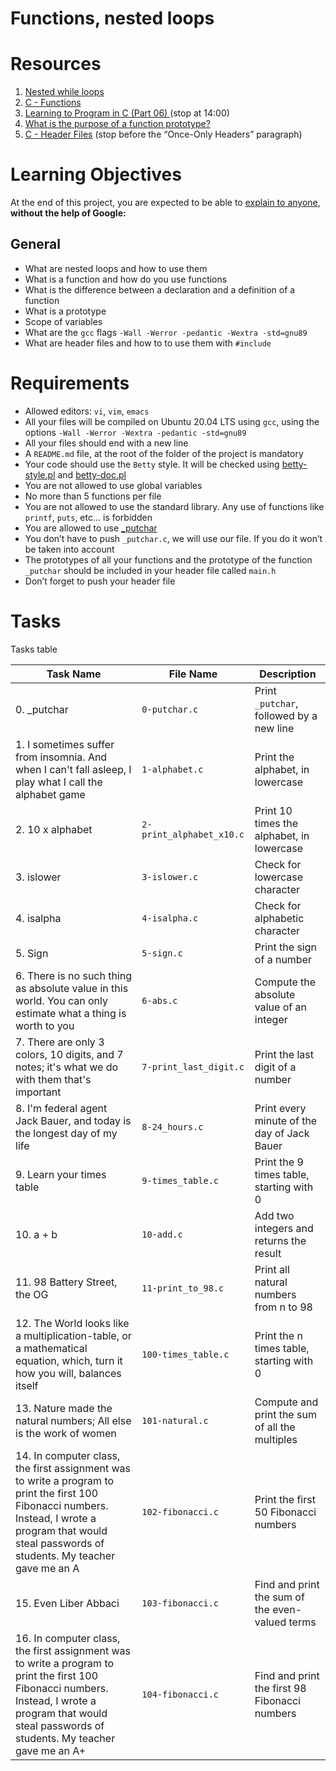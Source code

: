 # Functions, nested loops

# Resources
1. [Nested while loops](https://www.youtube.com/watch?v=Z3iGeQ1gIss)
2. [C - Functions](https://www.tutorialspoint.com/cprogramming/c_functions.htm)
3. [Learning to Program in C (Part 06) ](https://www.youtube.com/watch?v=qMlnFwYdqIw) (stop at 14:00)
4. [What is the purpose of a function prototype?](https://www.geeksforgeeks.org/what-is-the-purpose-of-a-function-prototype/)
5. [C - Header Files](https://www.tutorialspoint.com/cprogramming/c_header_files.htm) (stop before the “Once-Only Headers” paragraph)

# Learning Objectives
At the end of this project, you are expected to be able to [explain to anyone](https://fs.blog/feynman-learning-technique/?fbclid=IwAR2K5_BGPVo0QjJXkOIIqNsqcXK4lTskPWJvA0asKQIGtCPWaQBdKmj1Ztg), **without the help of Google:**

## General
* What are nested loops and how to use them
* What is a function and how do you use functions
* What is the difference between a declaration and a definition of a function
* What is a prototype
* Scope of variables
* What are the `gcc` flags `-Wall -Werror -pedantic -Wextra -std=gnu89`
* What are header files and how to to use them with `#include`

# Requirements
* Allowed editors: `vi`, `vim`, `emacs`
* All your files will be compiled on Ubuntu 20.04 LTS using `gcc`, using the options `-Wall -Werror -Wextra -pedantic -std=gnu89`
* All your files should end with a new line
* A `README.md` file, at the root of the folder of the project is mandatory
* Your code should use the `Betty` style. It will be checked using [betty-style.pl](https://github.com/holbertonschool/Betty/blob/master/betty-style.pl) and [betty-doc.pl](https://github.com/holbertonschool/Betty/blob/master/betty-doc.pl)
* You are not allowed to use global variables
* No more than 5 functions per file
* You are not allowed to use the standard library. Any use of functions like `printf`, `puts`, etc… is forbidden
* You are allowed to use [_putchar](https://github.com/holbertonschool/_putchar.c/blob/master/_putchar.c)
* You don’t have to push `_putchar.c`, we will use our file. If you do it won’t be taken into account
* The prototypes of all your functions and the prototype of the function `_putchar` should be included in your header file called `main.h`
* Don’t forget to push your header file

# Tasks
Tasks table

| Task Name  | File Name | Description |
| --------------- | ------------------------------ |---------------------------------------------------------------|
| 0. _putchar  | `0-putchar.c`  | Print `_putchar`, followed by a new line |
|1. I sometimes suffer from insomnia. And when I can't fall asleep, I play what I call the alphabet game | `1-alphabet.c` | Print the alphabet, in lowercase |
| 2. 10 x alphabet | `2-print_alphabet_x10.c` | Print 10 times the alphabet, in lowercase |
| 3. islower | `3-islower.c` | Check for lowercase character |
| 4. isalpha | `4-isalpha.c` | Check for alphabetic character |
| 5. Sign | `5-sign.c` | Print the sign of a number |
| 6. There is no such thing as absolute value in this world. You can only estimate what a thing is worth to you | `6-abs.c` | Compute the absolute value of an integer |
| 7. There are only 3 colors, 10 digits, and 7 notes; it's what we do with them that's important | `7-print_last_digit.c` | Print the last digit of a number |
| 8. I'm federal agent Jack Bauer, and today is the longest day of my life | `8-24_hours.c` | Print every minute of the day of Jack Bauer |
| 9. Learn your times table | `9-times_table.c` | Print the 9 times table, starting with 0 |
| 10. a + b | `10-add.c`| Add two integers and returns the result |
| 11. 98 Battery Street, the OG | `11-print_to_98.c` | Print all natural numbers from n to 98 |
| 12. The World looks like a multiplication-table, or a mathematical equation, which, turn it how you will, balances itself | `100-times_table.c` | Print the n times table, starting with 0 |
| 13. Nature made the natural numbers; All else is the work of women | `101-natural.c` | Compute and print the sum of all the multiples |
| 14. In computer class, the first assignment was to write a program to print the first 100 Fibonacci numbers. Instead, I wrote a program that would steal passwords of students. My teacher gave me an A | `102-fibonacci.c` | Print the first 50 Fibonacci numbers |
| 15. Even Liber Abbaci | `103-fibonacci.c` | Find and print the sum of the even-valued terms |
| 16. In computer class, the first assignment was to write a program to print the first 100 Fibonacci numbers. Instead, I wrote a program that would steal passwords of students. My teacher gave me an A+ | `104-fibonacci.c` | Find and print the first 98 Fibonacci numbers |
